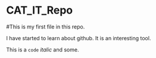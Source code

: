 # CAT_IT_Repo

#This is my first file in this repo.

I have started to learn about github. It is an interesting tool.

This is a `code` *italic* and some.
